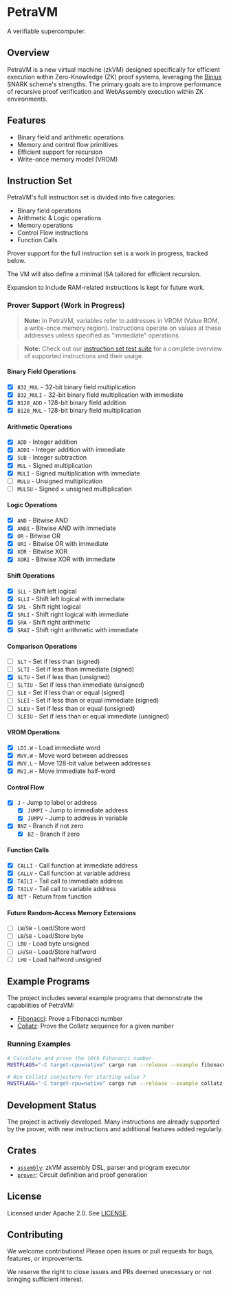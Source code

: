 # PetraVM

A verifiable supercomputer.

## Overview
PetraVM is a new virtual machine (zkVM) designed specifically for efficient execution within Zero-Knowledge (ZK) proof systems, leveraging the [Binius](https://www.binius.xyz/) SNARK scheme's strengths. The primary goals are to improve performance of recursive proof verification and WebAssembly execution within ZK environments.

## Features

- Binary field and arithmetic operations
- Memory and control flow primitives
- Efficient support for recursion
- Write-once memory model (VROM)

## Instruction Set

PetraVM's full instruction set is divided into five categories:
- Binary field operations
- Arithmetic & Logic operations
- Memory operations
- Control Flow instructions
- Function Calls

Prover support for the full instruction set is a work in progress, tracked below.

The VM will also define a minimal ISA tailored for efficient recursion.

Expansion to include RAM-related instructions is kept for future work.

### Prover Support (Work in Progress)

> **Note:** In PetraVM, variables refer to addresses in VROM (Value ROM, a write-once memory region). Instructions operate on values at these addresses unless specified as "immediate" operations.

> **Note:** Check out our [instruction set test suite](examples/opcodes.asm) for a complete overview of supported instructions and their usage.

#### Binary Field Operations
- [x] `B32_MUL` - 32-bit binary field multiplication
- [x] `B32_MULI` - 32-bit binary field multiplication with immediate
- [x] `B128_ADD` - 128-bit binary field addition
- [x] `B128_MUL` - 128-bit binary field multiplication

#### Arithmetic Operations
- [x] `ADD` - Integer addition
- [x] `ADDI` - Integer addition with immediate
- [x] `SUB` - Integer subtraction
- [x] `MUL` - Signed multiplication
- [x] `MULI` - Signed multiplication with immediate
- [ ] `MULU` - Unsigned multiplication
- [ ] `MULSU` - Signed × unsigned multiplication

#### Logic Operations
- [x] `AND` - Bitwise AND
- [x] `ANDI` - Bitwise AND with immediate
- [x] `OR` - Bitwise OR
- [x] `ORI` - Bitwise OR with immediate
- [x] `XOR` - Bitwise XOR
- [x] `XORI` - Bitwise XOR with immediate

#### Shift Operations
- [x] `SLL` - Shift left logical
- [x] `SLLI` - Shift left logical with immediate
- [x] `SRL` - Shift right logical
- [x] `SRLI` - Shift right logical with immediate
- [x] `SRA` - Shift right arithmetic
- [x] `SRAI` - Shift right arithmetic with immediate

#### Comparison Operations
- [ ] `SLT` - Set if less than (signed)
- [ ] `SLTI` - Set if less than immediate (signed)
- [x] `SLTU` - Set if less than (unsigned)
- [ ] `SLTIU` - Set if less than immediate (unsigned)
- [ ] `SLE` - Set if less than or equal (signed)
- [ ] `SLEI` - Set if less than or equal immediate (signed)
- [ ] `SLEU` - Set if less than or equal (unsigned)
- [ ] `SLEIU` - Set if less than or equal immediate (unsigned)

#### VROM Operations
- [x] `LDI.W` - Load immediate word
- [x] `MVV.W` - Move word between addresses
- [x] `MVV.L` - Move 128-bit value between addresses
- [x] `MVI.H` - Move immediate half-word

#### Control Flow
- [x] `J` - Jump to label or address
    - [x] `JUMPI` - Jump to immediate address
    - [x] `JUMPV` - Jump to address in variable
- [x] `BNZ` - Branch if not zero
    - [x] `BZ` - Branch if zero

#### Function Calls
- [x] `CALLI` - Call function at immediate address
- [x] `CALLV` - Call function at variable address
- [x] `TAILI` - Tail call to immediate address
- [x] `TAILV` - Tail call to variable address
- [x] `RET` - Return from function

#### Future Random-Access Memory Extensions
- [ ] `LW`/`SW` - Load/Store word
- [ ] `LB`/`SB` - Load/Store byte
- [ ] `LBU` - Load byte unsigned
- [ ] `LH`/`SH` - Load/Store halfword
- [ ] `LHU` - Load halfword unsigned

## Example Programs
The project includes several example programs that demonstrate the capabilities of PetraVM:

- [Fibonacci](prover/examples/fibonacci.rs): Prove a Fibonacci number
- [Collatz](prover/examples/collatz.rs): Prove the Collatz sequence for a given number

### Running Examples

```bash
# Calculate and prove the 10th Fibonacci number
RUSTFLAGS="-C target-cpu=native" cargo run --release --example fibonacci -- -n 10

# Run Collatz conjecture for starting value 7
RUSTFLAGS="-C target-cpu=native" cargo run --release --example collatz -- -n 7
```

## Development Status

The project is actively developed. Many instructions are already supported by the prover, with new instructions and additional features added regularly.

## Crates

- [`assembly`](./assembly): zkVM assembly DSL, parser and program executor
- [`prover`](./prover): Circuit definition and proof generation

## License

Licensed under Apache 2.0. See [LICENSE](LICENSE).

## Contributing

We welcome contributions! Please open issues or pull requests for bugs, features, or improvements.

We reserve the right to close issues and PRs deemed unecessary or not bringing sufficient interest.
